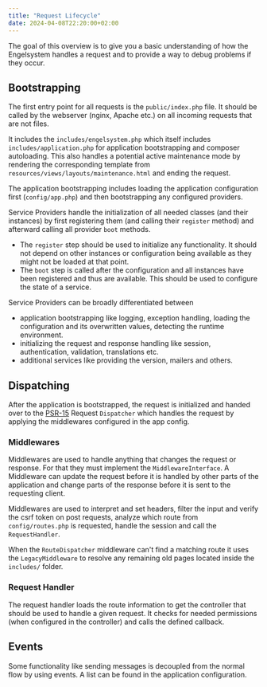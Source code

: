 ```yaml
---
title: "Request Lifecycle"
date: 2024-04-08T22:20:00+02:00
---
```


The goal of this overview is to give you a basic understanding of how the Engelsystem handles a request
and to provide a way to debug problems if they occur.

## Bootstrapping

The first entry point for all requests is the `public/index.php` file.
It should be called by the webserver (nginx, Apache etc.) on all incoming requests that are not files.

It includes the `includes/engelsystem.php` which itself includes `includes/application.php` for application
bootstrapping and composer autoloading.
This also handles a potential active maintenance mode by rendering the corresponding template
from `resources/views/layouts/maintenance.html` and ending the request.

The application bootstrapping includes loading the application configuration first (`config/app.php`) and
then bootstrapping any configured providers.

Service Providers handle the initialization of all needed classes (and their instances) by first registering them
(and calling their `register` method) and afterward calling all provider `boot` methods.

* The `register` step should be used to initialize any functionality. It should not depend on other instances or
  configuration being available as they might not be loaded at that point.
* The `boot` step is called after the configuration and all instances have been registered and thus are available.
  This should be used to configure the state of a service.

Service Providers can be broadly differentiated between

* application bootstrapping like logging, exception handling, loading the configuration and its overwritten values,
  detecting the runtime environment.
* initializing the request and response handling like session, authentication, validation, translations etc.
* additional services like providing the version, mailers and others.

## Dispatching

After the application is bootstrapped, the request is initialized and handed over to
the [PSR-15](https://www.php-fig.org/psr/psr-15/)
Request `Dispatcher` which handles the request by applying the middlewares configured in the app config.

### Middlewares

Middlewares are used to handle anything that changes the request or response.
For that they must implement the `MiddlewareInterface`.
A Middleware can update the request before it is handled by other parts of the application and
change parts of the response before it is sent to the requesting client.

Middlewares are used to interpret and set headers, filter the input and verify the csrf token on post requests,
analyze which route from `config/routes.php` is requested, handle the session and call the `RequestHandler`.

When the `RouteDispatcher` middleware can't find a matching route it uses the `LegacyMiddleware` to
resolve any remaining old pages located inside the `includes/` folder.

### Request Handler

The request handler loads the route information to get the controller that should be used to handle a given request.
It checks for needed permissions (when configured in the controller) and calls the defined callback.

## Events

Some functionality like sending messages is decoupled from the normal flow by using events.
A list can be found in the application configuration.
